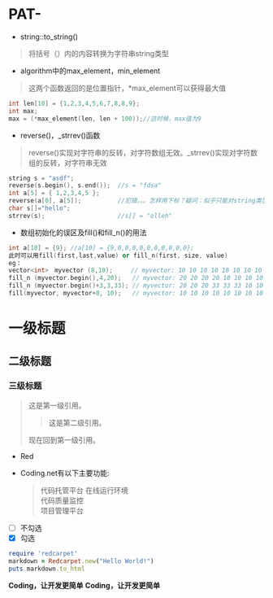 # PAT-
- string::to_string() 
>将括号（）内的内容转换为字符串string类型
- algorithm中的max_element，min_element
>这两个函数返回的是位置指针，*max_element可以获得最大值
```c++
int len[10] = {1,2,3,4,5,6,7,8,8,9};
int max;
max = (*max_element(len, len + 100));//这时候，max值为9
```
- reverse()，_strrev()函数
> reverse()实现对字符串的反转，对字符数组无效。_strrev()实现对字符数组的反转，对字符串无效
```c++
string s = "asdf";    
reverse(s.begin(), s.end());  //s = "fdsa"
int a[5] = { 1,2,3,4,5 };
reverse(a[0], a[5]);          //犯错。。。怎样用下标？疑问：似乎只能对string类型才可以用reverse
char s[]="hello";
strrev(s);                    //s[] = "olleh"
```

- 数组初始化的误区及fill()和fill_n()的用法
```c++
int a[10] = {9}; //a[10] = {9,0,0,0,0,0,0,0,0,0,0};
此时可以用fill(first,last,value) or fill_n(first, size, value)
eg：
vector<int>　myvector (8,10);     // myvector: 10 10 10 10 10 10 10 10
fill_n (myvector.begin(),4,20);   // myvector: 20 20 20 20 10 10 10 10
fill_n (myvector.begin()+3,3,33); // myvector: 20 20 20 33 33 33 10 10
fill(myvector, myvector+8, 10);   // myvector: 10 10 10 10 10 10 10 10
```

# 一级标题
## 二级标题
### 三级标题

> 这是第一级引用。
>
> > 这是第二级引用。
>
> 现在回到第一级引用。

- Red

*  Coding.net有以下主要功能:
    > 代码托管平台
    > 在线运行环境    
    > 代码质量监控    
    > 项目管理平台
    
- [ ] 不勾选
- [x] 勾选
```ruby
require 'redcarpet'
markdown = Redcarpet.new("Hello World!")
puts markdown.to_html
```
**Coding，让开发更简单**
__Coding，让开发更简单__

